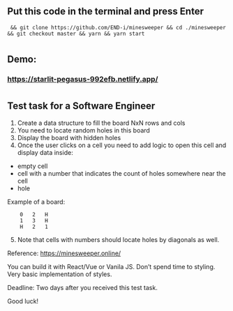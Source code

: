 ## Put this code in the terminal and press Enter

```
 && git clone https://github.com/END-i/minesweeper && cd ./minesweeper && git checkout master && yarn && yarn start
```

#

## Demo:

### https://starlit-pegasus-992efb.netlify.app/

#

## Test task for a Software Engineer

1. Create a data structure to fill the board NxN rows and cols
2. You need to locate random holes in this board
3. Display the board with hidden holes
4. Once the user clicks on a cell you need to add logic to open this cell and display data inside:

- empty cell
- cell with a number that indicates the count of holes somewhere near the cell
- hole

Example of a board:

```
    0   2   H
    1   3   H
    H   2   1
```

5.  Note that cells with numbers should locate holes by diagonals as well.

Reference: https://minesweeper.online/

You can build it with React/Vue or Vanila JS.
Don’t spend time to styling. Very basic implementation of styles.

Deadline: Two days after you received this test task.

Good luck!
